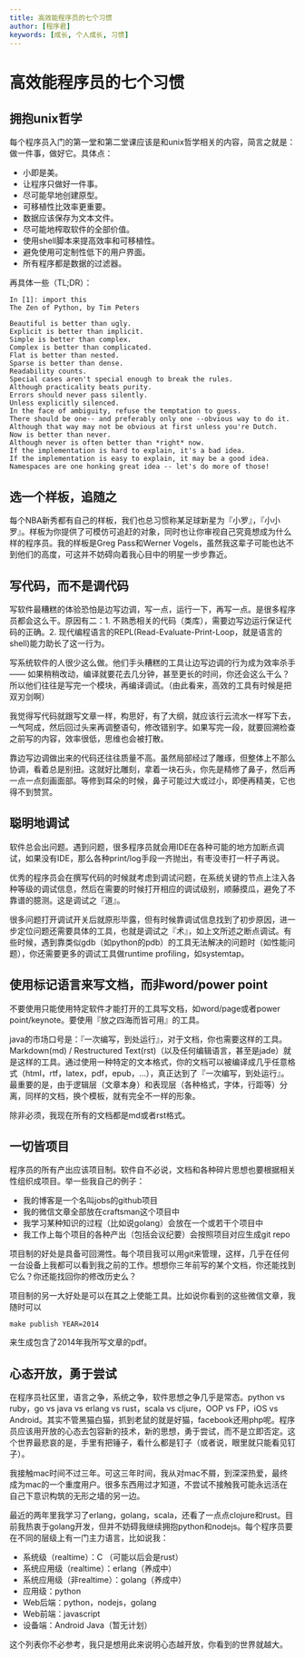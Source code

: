 ```yaml
---
title: 高效能程序员的七个习惯
author: [程序君]
keywords: [成长, 个人成长, 习惯]
---
```


# 高效能程序员的七个习惯

## 拥抱unix哲学

每个程序员入门的第一堂和第二堂课应该是和unix哲学相关的内容，简言之就是：做一件事，做好它。具体点：

* 小即是美。
* 让程序只做好一件事。
* 尽可能早地创建原型。
* 可移植性比效率更重要。
* 数据应该保存为文本文件。
* 尽可能地榨取软件的全部价值。
* 使用shell脚本来提高效率和可移植性。
* 避免使用可定制性低下的用户界面。
* 所有程序都是数据的过滤器。

再具体一些（TL;DR）：

```
In [1]: import this
The Zen of Python, by Tim Peters

Beautiful is better than ugly.
Explicit is better than implicit.
Simple is better than complex.
Complex is better than complicated.
Flat is better than nested.
Sparse is better than dense.
Readability counts.
Special cases aren't special enough to break the rules.
Although practicality beats purity.
Errors should never pass silently.
Unless explicitly silenced.
In the face of ambiguity, refuse the temptation to guess.
There should be one-- and preferably only one --obvious way to do it.
Although that way may not be obvious at first unless you're Dutch.
Now is better than never.
Although never is often better than *right* now.
If the implementation is hard to explain, it's a bad idea.
If the implementation is easy to explain, it may be a good idea.
Namespaces are one honking great idea -- let's do more of those!
```

## 选一个样板，追随之

每个NBA新秀都有自己的样板，我们也总习惯称某足球新星为『小罗』，『小小罗』。样板为你提供了可模仿可追赶的对象，同时也让你审视自己究竟想成为什么样的程序员。我的样板是Greg Pass和Werner Vogels，虽然我这辈子可能也达不到他们的高度，可这并不妨碍向着我心目中的明星一步步靠近。

## 写代码，而不是调代码

写软件最糟糕的体验恐怕是边写边调，写一点，运行一下，再写一点。是很多程序员都会这么干。原因有二：1. 不熟悉相关的代码（类库），需要边写边运行保证代码的正确。2. 现代编程语言的REPL(Read-Evaluate-Print-Loop，就是语言的shell)能力助长了这一行为。

写系统软件的人很少这么做。他们手头糟糕的工具让边写边调的行为成为效率杀手 —— 如果稍稍改动，编译就要花去几分钟，甚至更长的时间，你还会这么干么？所以他们往往是写完一个模块，再编译调试。（由此看来，高效的工具有时候是把双刃剑啊）

我觉得写代码就跟写文章一样，构思好，有了大纲，就应该行云流水一样写下去，一气呵成，然后回过头来再调整语句，修改错别字。如果写完一段，就要回溯检查之前写的内容，效率很低，思维也会被打散。

靠边写边调做出来的代码还往往质量不高。虽然局部经过了雕琢，但整体上不那么协调，看着总是别扭。这就好比雕刻，拿着一块石头，你先是精修了鼻子，然后再一点一点刻画面部。等修到耳朵的时候，鼻子可能过大或过小，即便再精美，它也得不到赞赏。

## 聪明地调试

软件总会出问题。遇到问题，很多程序员就会用IDE在各种可能的地方加断点调试，如果没有IDE，那么各种print/log手段一齐抛出，有枣没枣打一杆子再说。

优秀的程序员会在撰写代码的时候就考虑到调试问题，在系统关键的节点上注入各种等级的调试信息，然后在需要的时候打开相应的调试级别，顺藤摸瓜，避免了不靠谱的臆测。这是调试之『道』。

很多问题打开调试开关后就原形毕露，但有时候靠调试信息找到了初步原因，进一步定位问题还需要具体的工具，也就是调试之『术』，如上文所述之断点调试。有些时候，遇到靠类似gdb（如python的pdb）的工具无法解决的问题时（如性能问题），你还需要更多的调试工具做runtime profiling，如systemtap。

## 使用标记语言来写文档，而非word/power point

不要使用只能使用特定软件才能打开的工具写文档，如word/page或者power point/keynote。要使用『放之四海而皆可用』的工具。

java的市场口号是：『一次编写，到处运行』，对于文档，你也需要这样的工具。Markdown(md) / Restructured Text(rst)（以及任何编辑语言，甚至是jade）就是这样的工具。通过使用一种特定的文本格式，你的文档可以被编译成几乎任意格式（html，rtf，latex，pdf，epub，...），真正达到了『一次编写，到处运行』。最重要的是，由于逻辑层（文章本身）和表现层（各种格式，字体，行距等）分离，同样的文档，换个模板，就有完全不一样的形象。

除非必须，我现在所有的文档都是md或者rst格式。

## 一切皆项目

程序员的所有产出应该项目制。软件自不必说，文档和各种碎片思想也要根据相关性组织成项目。举一些我自己的例子：

* 我的博客是一个名叫jobs的github项目
* 我的微信文章全部放在craftsman这个项目中
* 我学习某种知识的过程（比如说golang）会放在一个或若干个项目中
* 我工作上每个项目的各种产出（包括会议纪要）会按照项目对应生成git repo

项目制的好处是具备可回溯性。每个项目我可以用git来管理，这样，几乎在任何一台设备上我都可以看到我之前的工作。想想你三年前写的某个文档，你还能找到它么？你还能找回你的修改历史么？

项目制的另一大好处是可以在其之上使能工具。比如说你看到的这些微信文章，我随时可以

```
make publish YEAR=2014
```

来生成包含了2014年我所写文章的pdf。

## 心态开放，勇于尝试

在程序员社区里，语言之争，系统之争，软件思想之争几乎是常态。python vs ruby，go vs java vs erlang vs rust，scala vs cljure，OOP vs FP，iOS vs Android。其实不管黑猫白猫，抓到老鼠的就是好猫，facebook还用php呢。程序员应该用开放的心态去包容新的技术，新的思想，勇于尝试，而不是立即否定。这个世界最悲哀的是，手里有把锤子，看什么都是钉子（或者说，眼里就只能看见钉子）。

我接触mac时间不过三年。可这三年时间，我从对mac不屑，到深深热爱，最终成为mac的一个重度用户。很多东西用过才知道，不尝试不接触我可能永远活在自己下意识构筑的无形之墙的另一边。

最近的两年里我学习了erlang，golang，scala，还看了一点点clojure和rust。目前我热衷于golang开发，但并不妨碍我继续拥抱python和nodejs。每个程序员要在不同的层级上有一门主力语言，比如说我：

* 系统级（realtime）：C （可能以后会是rust）
* 系统应用级（realtime）：erlang（养成中）
* 系统应用级（非realtime）：golang（养成中）
* 应用级：python
* Web后端：python，nodejs，golang
* Web前端：javascript
* 设备端：Android Java（暂无计划）

这个列表你不必参考，我只是想用此来说明心态越开放，你看到的世界就越大。
